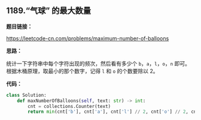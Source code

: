 ## 1189.“气球” 的最大数量

**题目链接：**

https://leetcode-cn.com/problems/maximum-number-of-balloons

**思路：**

统计一下字符串中每个字符出现的频次，然后看有多少个 `b`，`a`，`l`，`o`，`n` 即可。根据木桶原理，取最小的那个数字，记得 `l` 和 `o` 的个数要除以 2。


**代码：**
```python
class Solution:
    def maxNumberOfBalloons(self, text: str) -> int:
        cnt = collections.Counter(text)
        return min(cnt['b'], cnt['a'], cnt['l'] // 2, cnt['o'] // 2, cnt['n'])
```


